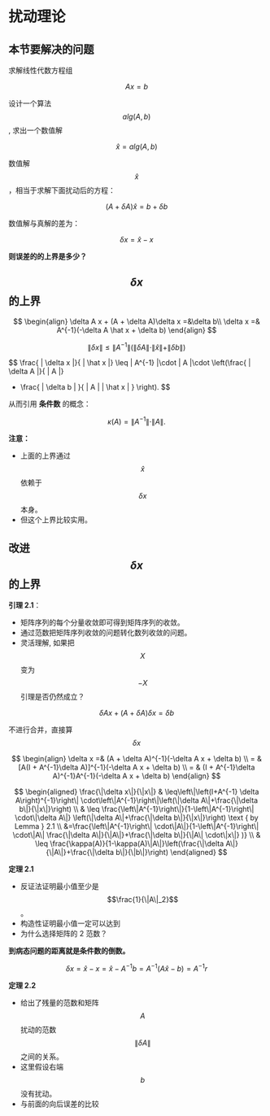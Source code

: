 # 扰动理论

## 本节要解决的问题 ##

求解线性代数方程组

$$ 
Ax = b 
$$

设计一个算法 $$ alg(A, b) $$, 求出一个数值解

$$
\hat x = alg(A, b)
$$ 

数值解 $$ \hat x $$，相当于求解下面扰动后的方程：

$$ 
(A + \delta A)\hat x = b + \delta b 
$$

数值解与真解的差为：

$$ 
\delta x = \hat x - x
$$

**则误差的的上界是多少？**


## $$ \delta x $$ 的上界 ##


$$
\begin{align}
    \delta A x + (A + \delta A)\delta x =&\delta b\\ 
    \delta x =& A^{-1}(-\delta A \hat x + \delta b)
\end{align}
$$

$$
\| \delta x \| \leq \| A^{-1} \|( \| \delta A \|\cdot \| \hat x \| + \| \delta b \|)
$$


$$
\frac{ \| \delta x \|}{ \| \hat x \|} \leq \| A^{-1} \|\cdot \| A \|\cdot 
\left(\frac{ \| \delta A \|}{ \| A \|} 
+ \frac{ \| \delta b \| }{ \| A \| \| \hat x \| } \right).
$$


从而引用 **条件数** 的概念：


$$
\kappa (A) = \| A^{-1} \|\cdot \| A \|.
$$

**注意：**
* 上面的上界通过 $$ \hat x $$ 依赖于 $$ \delta x $$ 本身。
* 但这个上界比较实用。

## 改进 $$ \delta x $$ 的上界 ##


**引理 2.1**： 
* 矩阵序列的每个分量收敛即可得到矩阵序列的收敛。
* 通过范数把矩阵序列收敛的问题转化数列收敛的问题。
* 灵活理解, 如果把 $$X$$ 变为 $$-X$$ 引理是否仍然成立？


$$
\delta A x + (A + \delta A)\delta x = \delta b 
$$

不进行合并，直接算 $$\delta x$$ 

$$
\begin{align}
\delta x =& (A + \delta A)^{-1}(-\delta A x + \delta b) \\
= & [A(I + A^{-1}\delta A)]^{-1}(-\delta A x + \delta b) \\
= & (I + A^{-1}\delta A)^{-1}A^{-1}(-\delta A x + \delta b)
\end{align}
$$


$$
\begin{aligned} 
\frac{\|\delta x\|}{\|x\|} & \leq\left\|\left(I+A^{-1} \delta
A\right)^{-1}\right\| \cdot\left\|A^{-1}\right\|\left(\|\delta
A\|+\frac{\|\delta b\|}{\|x\|}\right) \\ 
& \leq \frac{\left\|A^{-1}\right\|}{1-\left\|A^{-1}\right\| \cdot\|\delta A\|}
\left(\|\delta A\|+\frac{\|\delta b\|}{\|x\|}\right) \text { by Lemma } 2.1 \\
&=\frac{\left\|A^{-1}\right\| \cdot\|A\|}{1-\left\|A^{-1}\right\| \cdot\|A\|
\frac{\|\delta A\|}{\|A\|}+\frac{\|\delta b\|}{\|A\| \cdot\|x\|} )} \\ & \leq
\frac{\kappa(A)}{1-\kappa(A)\|A\|}\left(\frac{\|\delta
A\|}{\|A\|}+\frac{\|\delta b\|}{\|b\|}\right) 
\end{aligned}
$$




**定理 2.1** 
* 反证法证明最小值至少是 $$\frac{1}{\|A\|_2}$$。
* 构造性证明最小值一定可以达到
* 为什么选择矩阵的 2 范数？

**到病态问题的距离就是条件数的倒数。**


$$
\delta x = \hat x - x = \hat x - A^{-1}b = A^{-1}(A\hat x - b) = A^{-1}r
$$

**定理 2.2** 
* 给出了残量的范数和矩阵 $$A$$ 扰动的范数 $$\| \delta A \|$$ 之间的关系。
* 这里假设右端 $$ b $$ 没有扰动。
* 与前面的向后误差的比较







